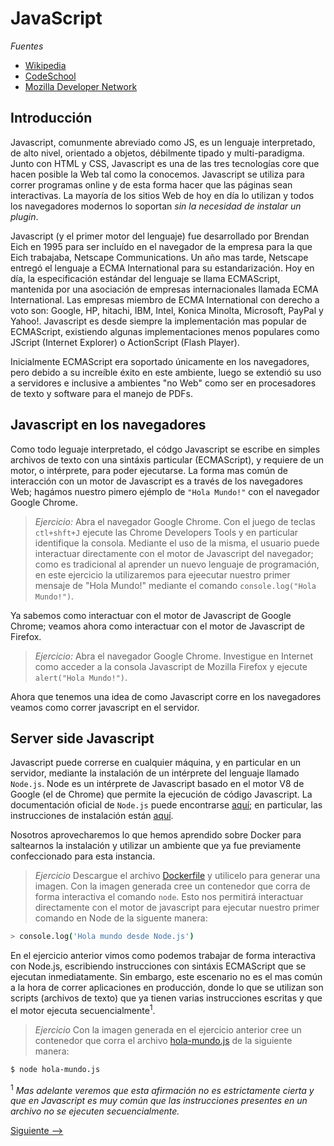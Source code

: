 JavaScript
===

*Fuentes*

- [Wikipedia](https://wikipedia.org/wiki/JavaScript)
- [CodeSchool](https://www.codeschool.com/)
- [Mozilla Developer Network](https://developer.mozilla.org)


Introducción
---

Javascript, comunmente abreviado como JS, es un lenguaje interpretado, de alto nivel, orientado a objetos, débilmente tipado y multi-paradigma.
Junto con HTML y CSS, Javascript es una de las tres tecnologías core que hacen posible la Web tal como la conocemos.
Javascript se utiliza para correr programas online y de esta forma hacer que las páginas sean interactivas. La mayoría de los sitios Web de hoy en día lo utilizan y todos los navegadores modernos lo soportan *sin la necesidad de instalar un plugin*.

Javascript (y el primer motor del lenguaje) fue desarrollado por Brendan Eich en 1995 para ser incluído en el navegador de la empresa para la que Eich trabajaba, Netscape Communications.
Un año mas tarde, Netscape entregó el lenguaje a ECMA International para su estandarización.
Hoy en día, la especificación estándar del lenguaje se llama ECMAScript, mantenida por una asociación de empresas internacionales llamada ECMA International. Las empresas miembro de ECMA International con derecho a voto son: Google, HP, hitachi, IBM, Intel, Konica Minolta, Microsoft, PayPal y Yahoo!.
Javascript es desde siempre la implementación mas popular de ECMAScript, existiendo algunas implementaciones menos populares como JScript (Internet Explorer) o ActionScript (Flash Player).

Inicialmente ECMAScript era soportado únicamente en los navegadores, pero debido a su increíble éxito en este ambiente, luego se extendió su uso a servidores e inclusive a ambientes "no Web" como ser en procesadores de texto y software para el manejo de PDFs.

Javascript en los navegadores
---

Como todo leguaje interpretado, el códgo Javascript se escribe en simples archivos de texto con una sintáxis particular (ECMAScript), y requiere de un motor, o intérprete, para poder ejecutarse.
La forma mas común de interacción con un motor de Javascript es a través de los navegadores Web; hagámos nuestro pimero ejémplo de ```"Hola Mundo!"``` con el navegador Google Chrome.

> *Ejercicio:*
> Abra el navegador Google Chrome.
> Con el juego de teclas ```ctl+shft+J``` ejecute las Chrome Developers Tools y en particular identifique la consola. Mediante el uso de la misma, el usuario puede interactuar directamente con el motor de Javascript del navegador; como es tradicional al aprender un nuevo lenguaje de programación, en este ejercicio la utilizaremos para ejeecutar nuestro primer mensaje de "Hola Mundo!" mediante el comando ```console.log("Hola Mundo!")```.

Ya sabemos como interactuar con el motor de Javascript de Google Chrome; veamos ahora como interactuar con el motor de Javascript de Firefox.

> *Ejercicio:*
> Abra el navegador Google Chrome.
> Investigue en Internet como acceder a la consola Javascript de Mozilla Firefox y ejecute ```alert("Hola Mundo!")```.

Ahora que tenemos una idea de como Javascript corre en los navegadores veamos como correr javascript en el servidor.

Server side Javascript
---

Javascript puede correrse en cualquier máquina, y en particular en un servidor, mediante la instalación de un intérprete del lenguaje llamado ```Node.js```. Node es un intérprete de Javascript basado en el motor V8 de Google (el de Chrome) que permite la ejecución de código Javascript. La documentación oficial de ```Node.js``` puede encontrarse [aquí](https://nodejs.org/en/docs/); en particular, las instrucciones de instalación están [aquí](https://nodejs.org/es/download/package-manager/#debian-and-ubuntu-based-linux-distributions).

Nosotros aprovecharemos lo que hemos aprendido sobre Docker para saltearnos la instalación y utilizar un ambiente que ya fue previamente confeccionado para esta instancia.

> *Ejercicio*
> Descargue el archivo [Dockerfile](Dockerfile) y utilicelo para generar una imagen. Con la imagen generada cree un contenedor que corra de forma interactiva el comando ```node```. Esto nos permitirá interactuar directamente con el motor de javascript para ejecutar nuestro primer comando en Node de la siguente manera:

```bash
> console.log('Hola mundo desde Node.js')
```

En el ejercicio anterior vimos como podemos trabajar de forma interactiva con Node.js, escribiendo instrucciones con sintáxis ECMAScript que se ejecutan inmediatamente. Sin embargo, este escenario no es el mas común a la hora de correr aplicaciones en producción, donde lo que se utilizan son scripts (archivos de texto) que ya tienen varias instrucciones escritas y que el motor ejecuta secuencialmente<sup>1</sup>.

> *Ejercicio*
> Con la imagen generada en el ejercicio anterior cree un contenedor que corra el archivo [hola-mundo.js](hola-mundo.js) de la siguiente manera:

```bash
$ node hola-mundo.js
```


<sup>1</sup> _Mas adelante veremos que esta afirmación no es estrictamente cierta y que en Javascript es muy común que las instrucciones presentes en un archivo no se ejecuten secuencialmente._

[Siguiente -->](20170903-TiposDeDatos.md)
